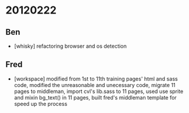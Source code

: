 # 20120222

## Ben
- [whisky] refactoring browser and os detection



## Fred
- [workspace] modified from 1st to 11th training pages' html and sass code, modified the unreasonable and unecessary code, migrate 11 pages to middleman, import cvl's lib.sass to 11 pages, used use sprite and mixin bg_text() in 11 pages, built fred's middleman template for speed up the process